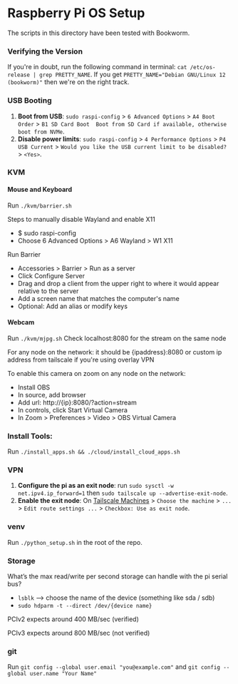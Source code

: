 # Raspberry Pi OS Setup
The scripts in this directory have been tested with Bookworm.

### Verifying the Version
If you're in doubt, run the following command in terminal: `cat /etc/os-release | grep PRETTY_NAME`. If you get `PRETTY_NAME="Debian GNU/Linux 12 (bookworm)"` then we're on the right track.

### USB Booting
1. **Boot from USB**: `sudo raspi-config` > `6 Advanced Options` > `A4 Boot Order` > `B1 SD Card Boot  Boot from SD Card if available, otherwise boot from NVMe`.
2. **Disable power limits**: `sudo raspi-config` > `4 Performance Options` > `P4 USB Current` > `Would you like the USB current limit to be disabled?` > `<Yes>`.

### KVM

#### Mouse and Keyboard

Run `./kvm/barrier.sh`

Steps to manually disable Wayland and enable X11
- $ sudo raspi-config
- Choose 6 Advanced Options > A6 Wayland > W1 X11

Run Barrier
- Accessories > Barrier > Run as a server
- Click Configure Server
- Drag and drop a client from the upper right to where it would appear relative to the server
- Add a screen name that matches the computer's name
- Optional: Add an alias or modify keys

#### Webcam

Run `./kvm/mjpg.sh`
Check localhost:8080 for the stream on the same node

For any node on the network: it should be {ipaddress}:8080 or custom ip address from tailscale if you're using overlay VPN

To enable this camera on zoom on any node on the network:
- Install OBS
- In source, add browser
- Add url: http://{ip}:8080/?action=stream
- In controls, click Start Virtual Camera
- In Zoom > Preferences > Video > OBS Virtual Camera

### Install Tools:
Run `./install_apps.sh && ./cloud/install_cloud_apps.sh`

### VPN
1. **Configure the pi as an exit node**: run `sudo sysctl -w net.ipv4.ip_forward=1` then `sudo tailscale up --advertise-exit-node`.
2. **Enable the exit node**: On [Tailscale Machines](https://login.tailscale.com/admin/machines) > `Choose the machine` > `...` > `Edit route settings ...` > `Checkbox: Use as exit node`.

### venv
Run `./python_setup.sh` in the root of the repo.

### Storage
What’s the max read/write per second storage can handle with the pi serial bus?
- `lsblk` —> choose the name of the device (something like sda / sdb)
-  `sudo hdparm -t --direct /dev/{device name}`

PCIv2 expects around 400 MB/sec (verified)

PCIv3 expects around 800 MB/sec (not verified)


### git
Run `git config --global user.email "you@example.com"` and `git config --global user.name "Your Name"`
